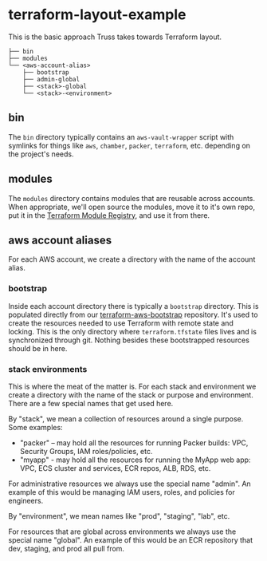 # terraform-layout-example

This is the basic approach Truss takes towards Terraform layout.

```
├── bin
├── modules
└── <aws-account-alias>
    ├── bootstrap
    ├── admin-global
    ├── <stack>-global
    └── <stack>-<environment>
```

## bin

The `bin` directory typically contains an `aws-vault-wrapper` script with symlinks for things like `aws`, `chamber`, `packer`, `terraform`, etc. depending on the project's needs.

## modules

The `modules` directory contains modules that are reusable across accounts. When appropriate, we'll open source the modules, move it to it's own repo, put it in the [Terraform Module Registry](http://registry.terraform.io/), and use it from there.

## aws account aliases

For each AWS account, we create a directory with the name of the account alias.

### bootstrap

Inside each account directory there is typically a `bootstrap` directory. This is populated directly from our [terraform-aws-bootstrap](https://github.com/trussworks/terraform-aws-bootstrap) repository. It's used to create the resources needed to use Terraform with remote state and locking. This is the only directory where `terraform.tfstate` files lives and is synchronized through git. Nothing besides these bootstrapped resources should be in here.

### stack environments

This is where the meat of the matter is. For each stack and environment we create a directory with the name of the stack or purpose and environment. There are a few special names that get used here.

By "stack", we mean a collection of resources around a single purpose. Some examples:

*  "packer" – may hold all the resources for running Packer builds: VPC, Security Groups, IAM roles/policies, etc.
*  "myapp" - may hold all the resources for running the MyApp web app: VPC, ECS cluster and services, ECR repos, ALB, RDS, etc.

For administrative resources we always use the special name "admin". An example of this would be managing IAM users, roles, and policies for engineers.

By "environment", we mean names like "prod", "staging", "lab", etc.

For resources that are global across environments we always use the special name "global". An example of this would be an ECR repository that dev, staging, and prod all pull from.
